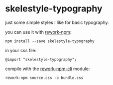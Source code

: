 # skelestyle-typography

just some simple styles I like for basic typography.

you can use it with [rework-npm](https://github.com/conradz/rework-npm):

```
npm install --save skelestyle-typography
```

in your css file:

```
@import "skelestyle-typography";
```

compile with the [rework-npm-cli](https://github.com/sethvincent/rework-npm-cli) module:

```
rework-npm source.css -o bundle.css
```